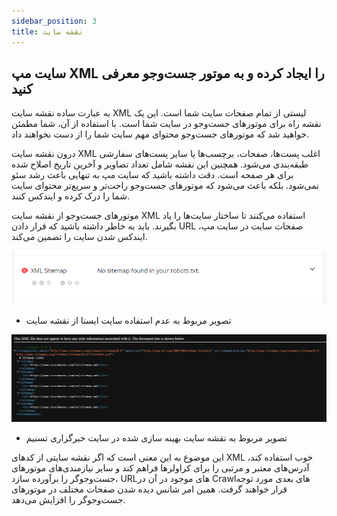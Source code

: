 ```yaml
---
sidebar_position: 3
title: نقشه سایت
---
```


## سایت مپ XML را ایجاد کرده و به موتور جست‌وجو معرفی کنید

به عبارت ساده نقشه سایت XML لیستی از تمام صفحات سایت شما است. این یک نقشه راه برای موتورهای جست‌وجو در سایت شما است. با استفاده از آن، شما مطمئن خواهید شد که موتورهای جست‌وجو محتوای مهم سایت شما را از دست نخواهند داد.

درون نقشه سایت XML اغلب پست‌ها، صفحات، برچسب‌ها یا سایر پست‌های سفارشی طبقه‌بندی می‌شود. همچنین این نقشه شامل تعداد تصاویر و آخرین تاریخ اصلاح شده برای هر صفحه است. دقت داشته باشید که سایت مپ به تنهایی باعث رشد سئو نمی‌شود. بلکه باعث می‌شود که موتورهای جست‌وجو راحت‌تر و سریع‌تر محتوای سایت شما را درک کرده و ایندکس کنند.

موتورهای جست‌وجو از نقشه سایت XML استفاده می‌کنند تا ساختار سایت‌ها را یاد بگیرند. باید به خاطر داشته باشید که قرار دادن URL صفحات سایت در سایت مپ، ایندکس شدن سایت را تضمین می‌کند.

![نداشتن نقشه سایت خبرگزاری ایسنا](./isna-sitemap.png)
- تصویر مربوط به عدم استفاده سایت ایسنا از نقشه سایت

![نقشه سایت خبرگزاری تسنیم](./tasnim-sitemap.png)
- تصویر مربوط به نقشه سایت بهینه سازی شده در سایت خبرگزاری تسنیم

این موضوع به این معنی است که اگر نقشه سایتی از کدهای XML خوب استفاده کند، آدرس‌های معتبر و مرتبی را برای کراولرها فراهم کند و سایر نیازمندی‌های موتورهای جست‌وجوگر را برآورده سازد، URL‌های موجود در آن در Crawl‌های بعدی مورد توجه قرار خواهند گرفت. همین امر شانس دیده شدن صفحات مختلف در موتورهای جست‌وجوگر را افزایش می‌دهد.
